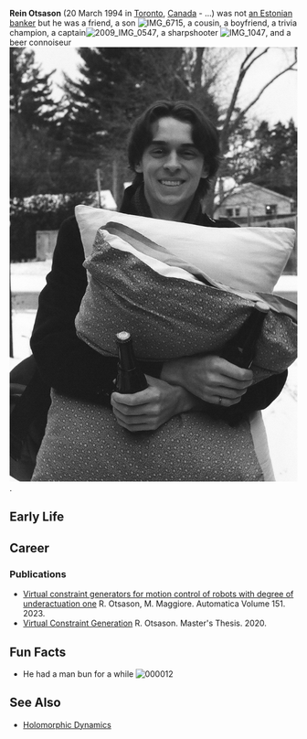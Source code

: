 **Rein Otsason** (20 March 1994 in [Toronto](https://en.wikipedia.org/wiki/Toronto), [Canada](https://en.wikipedia.org/wiki/Toronto) - ...) was not [an Estonian banker](https://en.wikipedia.org/wiki/Rein_Otsason) but he was 
a friend, 
a son ![IMG_6715](https://github.com/mnoukhov/rein-memorial-wiki/assets/3391297/a1107bac-fbce-469f-a42d-4ab3dc3a5759),
a cousin, a boyfriend, a trivia champion, 
a captain![2009_IMG_0547](https://github.com/mnoukhov/rein-memorial-wiki/assets/3391297/9eb0d56d-1e5d-4378-b0c3-127c4b45ed44),
a sharpshooter ![IMG_1047](https://github.com/mnoukhov/rein-memorial-wiki/assets/3391297/aa6fb237-cf61-4d14-b4f0-fd98517f7757),
and a beer connoiseur ![alt text](index_files/rein.jpg).

## Early Life

## Career

### Publications
- [Virtual constraint generators for motion control of robots with degree of underactuation one](https://www.sciencedirect.com/science/article/abs/pii/S0005109823000250) R. Otsason, M. Maggiore. Automatica Volume 151. 2023.
- [Virtual Constraint Generation](https://tspace.library.utoronto.ca/bitstream/1807/101068/2/Otsason_Rein_Dylan_202006_MAS_thesis.pdf) R. Otsason. Master's Thesis. 2020.

## Fun Facts
- He had a man bun for a while ![000012](https://github.com/mnoukhov/rein-memorial-wiki/assets/3391297/41fcc595-fec5-4142-8a7e-3d135b649744)


## See Also
- [Holomorphic Dynamics](https://en.wikipedia.org/wiki/Complex_dynamics)

